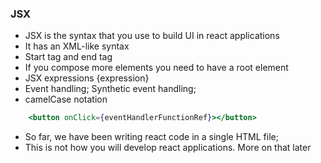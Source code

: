 ### JSX

* JSX is the syntax that you use to build UI in react applications
* It has an XML-like syntax
* Start tag and end tag
* If you compose more elements you need to have a root element
* JSX expressions {expression}
* Event handling; Synthetic event handling;
* camelCase notation

``` jsx
    <button onClick={eventHandlerFunctionRef}></button>
```

* So far, we have been writing react code in a single HTML file; 
* This is not how you will develop react applications. More on that later